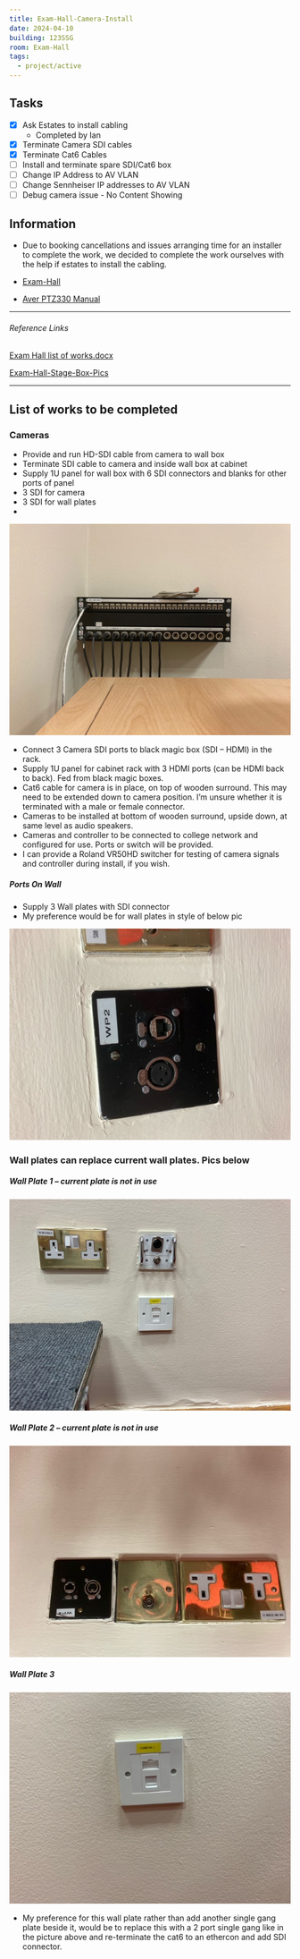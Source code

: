 ```yaml
---
title: Exam-Hall-Camera-Install
date: 2024-04-10
building: 123SSG
room: Exam-Hall
tags:
  - project/active
---
```


## Tasks

- [x] Ask Estates to install cabling
	- Completed by Ian
- [x] Terminate Camera SDI cables
- [x] Terminate Cat6 Cables
- [ ] Install and terminate spare SDI/Cat6 box
- [ ] Change IP Address to AV VLAN
- [ ] Change Sennheiser IP addresses to AV VLAN
- [ ] Debug camera issue - No Content Showing

## Information

- Due to booking cancellations and issues arranging time for an installer to complete the work, we decided to complete the work ourselves with the help if estates to install the cabling.

- [Exam-Hall](../03-Resources/Rooms/Exam-Hall.md)
- [Aver PTZ330 Manual]

---
###### Reference Links
[Aver PTZ330 Manual]: https://www.averusa.com/pro-av/downloads/user-manual/PTZ310,330,310N,330N%20UM_20200316.pdf

[Exam Hall list of works.docx](https://rcsicampus-my.sharepoint.com/:w:/r/personal/owenmccarthy_rcsi_com/Documents/Archive/Exam%20Hall%20list%20of%20works.docx?d=w5fd95ffa6ad24740a4a457dfd8c9872b&csf=1&web=1&e=W8wEJT)

[Exam-Hall-Stage-Box-Pics](https://rcsicampus-my.sharepoint.com/:f:/r/personal/owenmccarthy_rcsi_com/Documents/Archive/Exam-Hall-Stage-Box-Pics?csf=1&web=1&e=vhMNCt)



---

## List of works to be completed

### Cameras

- Provide and run HD-SDI cable from camera to wall box
- Terminate SDI cable to camera and inside wall box at cabinet
- Supply 1U panel for wall box with 6 SDI connectors and blanks for other ports of panel
- 3 SDI for camera
- 3 SDI for wall plates
- 
![](../04-Archive/Attachments/rack-wall-front.jpg)

- Connect 3 Camera SDI ports to black magic box (SDI – HDMI) in the rack.
- Supply 1U panel for cabinet rack with 3 HDMI ports (can be HDMI back to back). Fed from black magic boxes.
- Cat6 cable for camera is in place, on top of wooden surround. This may need to be extended down to camera position. I’m unsure whether it is terminated with a male or female connector.
- Cameras to be installed at bottom of wooden surround, upside down, at same level as audio speakers.
- Cameras and controller to be connected to college network and configured for use. Ports or switch will be provided.
- I can provide a Roland VR50HD switcher for testing of camera signals and controller during install, if you wish.

##### Ports On Wall
- Supply 3 Wall plates with SDI connector
- My preference would be for wall plates in style of below pic

![](../04-Archive/Attachments/Current-Wall-plate.jpg)

### Wall plates can replace current wall plates. Pics below

##### Wall Plate 1 – current plate is not in use

![](../04-Archive/Attachments/Wall-plate-1.jpg)

##### Wall Plate 2 – current plate is not in use

![](../04-Archive/Attachments/wall-plate-2.jpg)

##### Wall Plate 3

![](../04-Archive/Attachments/wall-plate-3.jpg)

- My preference for this wall plate rather than add another single gang plate beside it, would be to replace this with a 2 port single gang like in the picture above and re-terminate the cat6 to an ethercon and add SDI connector.

